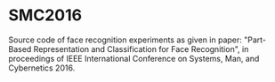 # SMC2016
Source code of face recognition experiments as given in paper: "Part-Based Representation and Classification for Face Recognition", in proceedings of IEEE International Conference on Systems, Man, and Cybernetics 2016.
